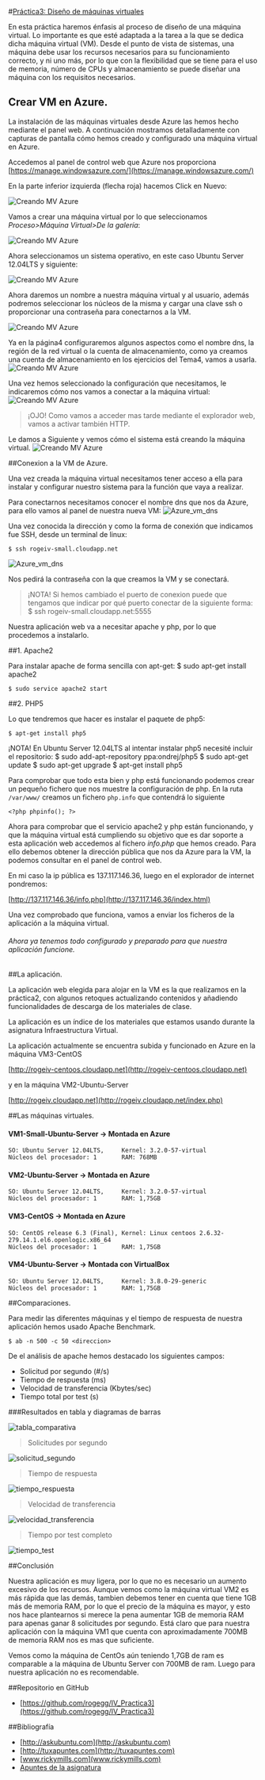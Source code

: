 #<u>Práctica3: Diseño de máquinas virtuales</u>

En esta práctica haremos énfasis al proceso de  diseño de una máquina virtual. Lo importante es que esté adaptada a la tarea a la que se dedica dicha máquina virtual (VM). Desde el punto de vista de sistemas, una máquina debe usar los recursos necesarios para su funcionamiento correcto, y ni uno más, por lo que con la flexibilidad que se tiene para el uso de memoria, número de CPUs y almacenamiento se puede diseñar una máquina con los requisitos necesarios.


## Crear VM en Azure.

La instalación de las máquinas virtuales desde Azure las hemos hecho mediante el panel web. A continuación mostramos detalladamente con capturas de pantalla cómo hemos creado y configurado una máquina virtual en Azure.

Accedemos al panel de control web que Azure nos proporciona
	[https://manage.windowsazure.com/](https://manage.windowsazure.com/)

En la parte inferior izquierda (flecha roja) hacemos Click en Nuevo:

![Creando MV Azure](https://raw2.github.com/rogegg/IV_Practica3/master/imagenes/azure1.png)

Vamos a crear una máquina virtual por lo que seleccionamos *Proceso>Máquina Virtual>De la galería*:

![Creando MV Azure](https://raw.github.com/rogegg/IV_Practica3/master/imagenes/azure2.png)

Ahora seleccionamos un sistema operativo, en este caso Ubuntu Server 12.04LTS y siguiente:

![Creando MV Azure](https://raw.github.com/rogegg/IV_Practica3/master/imagenes/azure3.png)

Ahora daremos un nombre a nuestra máquina virtual y al usuario, además podremos seleccionar los núcleos de la misma y cargar una clave ssh o proporcionar una contraseña para conectarnos a la VM.

![Creando MV Azure](https://raw.github.com/rogegg/IV_Practica3/master/imagenes/azure4.png)



Ya en la página4 configuraremos algunos aspectos como el nombre dns, la región de la red virtual o la cuenta de almacenamiento, como ya creamos una cuenta de almacenamiento en los ejercicios del Tema4, vamos a usarla.
![Creando MV Azure](https://raw.github.com/rogegg/IV_Practica3/master/imagenes/azure5.png)

Una vez hemos seleccionado la configuración que necesitamos, le indicaremos cómo nos vamos a conectar a la máquina virtual:
![Creando MV Azure](https://raw.github.com/rogegg/IV_Practica3/master/imagenes/azure5b.png)

> ¡OJO! Como vamos a acceder mas tarde mediante el explorador web, vamos a activar también HTTP.

Le damos a Siguiente y vemos cómo el sistema está creando la máquina virtual.
![Creando MV Azure](https://raw.github.com/rogegg/IV_Practica3/master/imagenes/azure6.png)



##Conexion a la VM de Azure.

Una vez creada la máquina virtual necesitamos tener acceso a ella para instalar y configurar nuestro sistema para la función que vaya a realizar.

Para conectarnos necesitamos conocer el nombre dns que nos da Azure, para ello vamos al panel de nuestra nueva VM:
![Azure_vm_dns](https://raw.github.com/rogegg/IV_Practica3/master/imagenes/azure_dns.png)

Una vez conocida la dirección y como la forma de conexión que indicamos fue SSH, desde un terminal de linux:

	$ ssh rogeiv-small.cloudapp.net

![Azure_vm_dns](https://raw.github.com/rogegg/IV_Practica3/master/imagenes/azure_conex.png)

Nos pedirá la contraseña con la que creamos la VM y se conectará.

>¡NOTA! Si hemos cambiado el puerto de conexion puede que tengamos que indicar por qué puerto conectar de la siguiente forma:
	$ ssh rogeiv-small.cloudapp.net:5555




Nuestra aplicación web va a necesitar apache y php, por lo que procedemos a instalarlo.

##1. Apache2 

Para instalar apache de forma sencilla con apt-get:
	$ sudo apt-get install apache2

	$ sudo service apache2 start 


##2. PHP5

Lo que tendremos que hacer es instalar el paquete de php5:

	$ apt-get install php5


¡NOTA! En Ubuntu Server 12.04LTS al intentar instalar php5 necesité incluir el repositorio:
	$ sudo add-apt-repository ppa:ondrej/php5
	$ sudo apt-get update
	$ sudo apt-get upgrade
	$ apt-get install php5


Para comprobar que todo esta bien y php está funcionando podemos crear un pequeño fichero que nos muestre la configuración de php. En la ruta `/var/www/` creamos un fichero `php.info` que contendrá lo siguiente
	
	<?php phpinfo(); ?>

Ahora para comprobar que el servicio apache2 y php están funcionando, y que la máquina virtual está cumpliendo su objetivo que es dar soporte a esta aplicación web accedemos al fichero *info.php* que hemos creado. Para ello debemos obtener la dirección pública que nos da Azure para la VM, la podemos consultar en el panel de control web.

En mi caso la ip pública es 137.117.146.36, luego en el explorador de internet pondremos:

[http://137.117.146.36/info.php](http://137.117.146.36/index.html)

Una vez comprobado que funciona, vamos a enviar los ficheros de la aplicación a la máquina virtual.

###### Ahora ya tenemos todo configurado y preparado para que nuestra aplicación funcione.


##La aplicación.

La aplicación web elegida para alojar en la VM es la que realizamos en la práctica2, con algunos retoques actualizando contenidos y añadiendo funcionalidades de descarga de los materiales de clase.

La aplicación es un índice de los materiales que estamos usando durante la asignatura Infraestructura Virtual.


La aplicación actualmente se encuentra subida y funcionado en Azure en la máquina VM3-CentOS

[http://rogeiv-centoos.cloudapp.net](http://rogeiv-centoos.cloudapp.net)

y en la máquina VM2-Ubuntu-Server

[http://rogeiv.cloudapp.net](http://rogeiv.cloudapp.net/index.php)

##Las máquinas virtuales.

#### VM1-Small-Ubuntu-Server -> Montada en Azure
	SO: Ubuntu Server 12.04LTS,		Kernel: 3.2.0-57-virtual
	Núcleos del procesador: 1		RAM: 768MB

#### VM2-Ubuntu-Server -> Montada en Azure
	SO: Ubuntu Server 12.04LTS,		Kernel: 3.2.0-57-virtual
	Núcleos del procesador: 1		RAM: 1,75GB

#### VM3-CentOS -> Montada en Azure
	SO: CentOS release 6.3 (Final),	Kernel: Linux centoos 2.6.32-279.14.1.el6.openlogic.x86_64
	Núcleos del procesador: 1		RAM: 1,75GB

#### VM4-Ubuntu-Server -> Montada con VirtualBox 
	SO: Ubuntu Server 12.04LTS,		Kernel: 3.8.0-29-generic
	Núcleos del procesador: 1		RAM: 1,75GB


##Comparaciones.

Para medir las diferentes máquinas y el tiempo de respuesta de nuestra aplicación hemos usado Apache Benchmark.

	$ ab -n 500 -c 50 <direccion>


De el análisis de apache hemos destacado los siguientes campos:
* Solicitud por segundo (#/s)
* Tiempo de respuesta (ms)
* Velocidad de transferencia (Kbytes/sec)
* Tiempo total por test (s)



###Resultados en tabla y diagramas de barras


![tabla_comparativa](https://raw.github.com/rogegg/IV_Practica3/master/imagenes/tabla_comparativa.jpg)

> Solicitudes por segundo

![solicitud_segundo](https://raw.github.com/rogegg/IV_Practica3/master/imagenes/solicitud_segundo.jpg)

> Tiempo de respuesta

![tiempo_respuesta](https://raw.github.com/rogegg/IV_Practica3/master/imagenes/tiempo_respuesta.jpg)

> Velocidad de transferencia

![velocidad_transferencia](https://raw.github.com/rogegg/IV_Practica3/master/imagenes/velocidad_transferencia.jpg)

> Tiempo por test completo

![tiempo_test](https://raw.github.com/rogegg/IV_Practica3/master/imagenes/tiempo_test.jpg)



##Conclusión

Nuestra aplicación es muy ligera, por lo que no es necesario un aumento excesivo de los recursos. Aunque vemos como la máquina virtual VM2 es más rápida que las demás, tambien debemos tener en cuenta que tiene 1GB más de memoria RAM, por lo que el precio de la máquina es mayor, y esto nos hace plantearnos si merece la pena aumentar 1GB de memoria RAM para apenas ganar 8 solicitudes por segundo. Está claro que para nuestra aplicación con la máquina VM1 que cuenta con aproximadamente 700MB de memoria RAM nos es mas que suficiente.

Vemos como la máquina de CentOs aún teniendo 1,7GB de ram es comparable a la máquina de Ubuntu Server con 700MB de ram. Luego para nuestra aplicación no es recomendable.




##Repositorio en GitHub
* [https://github.com/rogegg/IV_Practica3](https://github.com/rogegg/IV_Practica3)



##Bibliografía

* [http://askubuntu.com](http://askubuntu.com)
* [http://tuxapuntes.com](http://tuxapuntes.com)
* [www.rickymills.com](www.rickymills.com)
* [Apuntes de la asignatura](http://jj.github.io/IV/)


